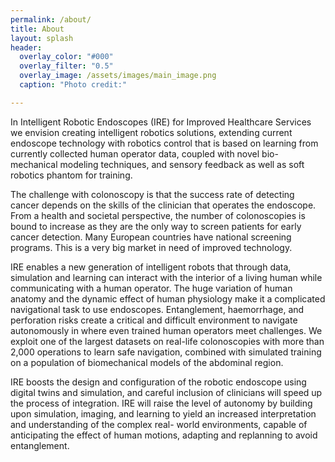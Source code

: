 ```yaml
---
permalink: /about/
title: About
layout: splash
header:
  overlay_color: "#000"
  overlay_filter: "0.5"
  overlay_image: /assets/images/main_image.png
  caption: "Photo credit:"

---
```


In Intelligent Robotic Endoscopes (IRE) for Improved Healthcare Services we envision creating intelligent robotics solutions, extending current endoscope technology with robotics control that is based on learning from currently collected human operator data, coupled with novel bio-mechanical modeling techniques, and sensory feedback as well as soft robotics phantom for training.

The challenge with colonoscopy is that the success rate of detecting cancer depends on the skills of the clinician that operates the endoscope. From a health and societal perspective, the number of colonoscopies is bound to increase as they are the only way to screen patients for early cancer detection. Many European countries have national screening programs. This is a very big market in need of improved technology.

IRE enables a new generation of intelligent robots that through data, simulation and learning can interact with the interior of a living human while communicating with a human operator. The huge variation of human anatomy and the dynamic effect of human physiology make it a complicated navigational task to use endoscopes. Entanglement, haemorrhage, and perforation risks create a critical and difficult environment to navigate autonomously in where even trained human operators meet challenges. We exploit one of the largest datasets on real-life colonoscopies with more than 2,000 operations to learn safe navigation, combined with simulated training on a population of biomechanical models of the abdominal region.

IRE boosts the design and configuration of the robotic endoscope using digital twins and simulation, and careful inclusion of clinicians will speed up the process of integration. IRE will raise the level of autonomy by building upon simulation, imaging, and learning to yield an increased interpretation and understanding of the complex real- world environments, capable of anticipating the effect of human motions, adapting and replanning to avoid entanglement.
